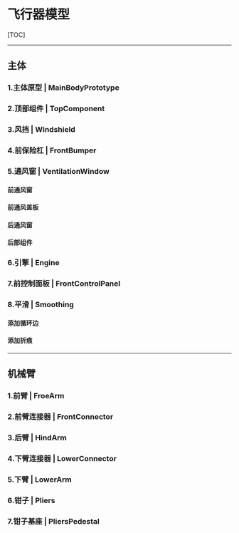 # 飞行器模型

[TOC]

-----

## 主体

### 1.主体原型 | MainBodyPrototype





### 2.顶部组件  | TopComponent





### 3.风挡 | Windshield





### 4.前保险杠 | FrontBumper





### 5.通风窗 | VentilationWindow

#### 前通风窗



#### 前通风盖板



#### 后通风窗



#### 后部组件



### 6.引擎 | Engine



### 7.前控制面板 | FrontControlPanel



### 8.平滑 | Smoothing

#### 添加循环边



#### 添加折痕



-----

## 机械臂

### 1.前臂 | FroeArm



### 2.前臂连接器 | FrontConnector



### 3.后臂 | HindArm



### 4.下臂连接器 | LowerConnector



### 5.下臂 | LowerArm



### 6.钳子 | Pliers



### 7.钳子基座 | PliersPedestal

